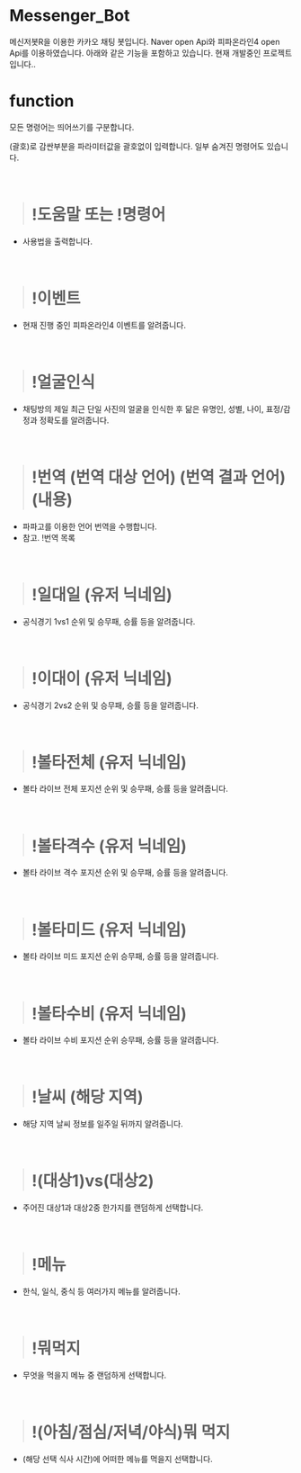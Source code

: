 # Messenger_Bot
메신저봇R을 이용한 카카오 채팅 봇입니다.
Naver open Api와 피파온라인4 open Api를 이용하였습니다.
아래와 같은 기능을 포함하고 있습니다.
현재 개발중인 프로젝트입니다..
<br/>

# function
모든 명령어는 띄어쓰기를 구분합니다.

(괄호)로 감싼부분을 파라미터값을 괄호없이 입력합니다.
일부 숨겨진 명령어도 있습니다.

<br/>

># !도움말 또는 !명령어
- 사용법을 출력합니다.

<br/>

># !이벤트
- 현재 진행 중인 피파온라인4 이벤트를 알려줍니다.
<br/>

># !얼굴인식

- 채팅방의 제일 최근 단일 사진의 얼굴을 인식한 후 닮은 유명인, 성별, 나이, 표정/감정과 정확도를 알려줍니다.
<br/>

># !번역 (번역 대상 언어) (번역 결과 언어) (내용)
- 파파고를 이용한 언어 번역을 수행합니다.
- 참고. !번역 목록
<br/>

># !일대일 (유저 닉네임)
- 공식경기 1vs1 순위 및 승무패, 승률 등을 알려줍니다.
<br/>

># !이대이 (유저 닉네임)
- 공식경기 2vs2 순위 및 승무패, 승률 등을 알려줍니다.
<br/>

># !볼타전체 (유저 닉네임)
- 볼타 라이브 전체 포지션 순위 및  승무패, 승률 등을 알려줍니다.
<br/>

># !볼타격수 (유저 닉네임)
- 볼타 라이브 격수 포지션 순위 및 승무패, 승률 등을 알려줍니다.
<br/>

># !볼타미드 (유저 닉네임)
- 볼타 라이브 미드 포지션 순위 승무패, 승률 등을 알려줍니다.
<br/>

># !볼타수비 (유저 닉네임)
- 볼타 라이브 수비 포지션 순위 승무패, 승률 등을 알려줍니다.
<br/>

># !날씨 (해당 지역)
- 해당 지역 날씨 정보를 일주일 뒤까지 알려줍니다.
<br/>

># !(대상1)vs(대상2)
- 주어진 대상1과 대상2중 한가지를 랜덤하게 선택합니다.
<br/>

># !메뉴
- 한식, 일식, 중식 등 여러가지 메뉴를 알려줍니다.
<br/>

># !뭐먹지
- 무엇을 먹을지 메뉴 중 랜덤하게 선택합니다.
<br/>

># !(아침/점심/저녁/야식)뭐 먹지
- (해당 선택 식사 시간)에 어떠한 메뉴를 먹을지 선택합니다.
<br/>
